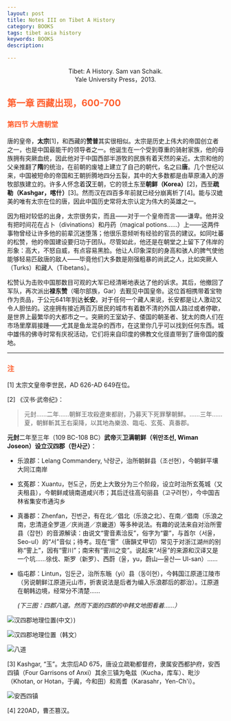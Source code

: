 ```yaml
---
layout: post
title: Notes III on Tibet A History
category: BOOKS
tags: tibet asia history
keywords: BOOKS
description: 

---
```

<center> Tibet: A History. Sam van Schaik.</center>

<center> Yale University Press，2013.</center>

## <font color="#ff5f2e">第一章 西藏出现，600-700</font>

### <font color="#ff5f2e">第四节 大唐朝堂</font>

唐的皇帝，**太宗**[1]，和西藏的**赞普**其实很相似。太宗是历史上伟大的帝国创立者之一，也是中国最能干的领导者之一。他诞生在一个受到尊重的骑射家族，他的母族拥有突厥血统，因此他对于中国西部半游牧的民族有着天然的亲近。太宗和他的父亲推翻了**隋**的统治，在前朝的废墟上建立了自己的朝代，名之曰**唐**。几个世纪以来，中国被短命的帝国和王朝折腾地四分五裂，其中的大多数都是由草原涌入的游牧部族建立的。许多人怀念着**汉**王朝，它的领土东至**朝鲜（Korea）**[2]，西至**疏勒（Kashgar，喀什）**[3]。然而汉在四百多年前就已经分崩离析了[4]。能与汉媲美的唯有太宗在位的唐，因此中国历史常将太宗认定为伟大的英雄之一。



因为相对较低的出身，太宗很务实，而且——对于一个皇帝而言——谦卑。他并没有把时间花在占卜（divinations）和丹药（magical potions……）上——这两件事物曾经让许多他的前辈沉迷堕落；他很乐意倾听有经验的官员的建议。如同吐蕃的松赞，他的帝国建设要归功于团队。尽管如此，他还是在朝堂之上留下了伟岸的形象：高大，不怒自威，有点容易黑脸。他让人印象深刻的身高和骇人的脾气使他能够轻易匹敌唐的敌人——毕竟他们大多数是刚强粗暴的尚武之人，比如突厥人（Turks）和藏人（Tibetans）。



松赞认为击败中国那数目可观的大军已经清晰地表达了他的诉求。其后，他撤回了军队，再次派出**禄东赞**（噶尔部族，Gar）去觐见中国皇帝。这位首相携带着宝物作为贡品，于公元641年到达**长安**。对于任何一个藏人来说，长安都是让人激动又令人胆怯的。这座拥有接近两百万居民的城市有着数不清的外国人路过或者停歇，是世界上最繁华的大都市之一。突厥的王室幼子、倭国的朝圣者、犹太的商人们在市场里摩肩接踵——尤其是鱼龙混杂的西市，在这里你几乎可以找到任何东西。城中雄伟的佛寺时常有庆祝活动，它们将来自印度的佛教文化径直带到了唐帝国的腹地。

------

### <font color="#ff5f2e">注</font>

[1] 太宗文皇帝李世民，AD 626-AD 649在位。

[2] 《汉书·武帝纪》：

>  元封……二年……朝鮮王攻殺遼東都尉，乃募天下死罪擊朝鮮。……三年……夏，朝鮮斬其王右渠降，以其地為樂浪、臨屯、玄菟、真番郡。

**元封**二年至三年（109 BC-108 BC）**武帝**灭**卫满朝鲜（위만조선, Wiman Joseon）**设立**汉四郡（한사군）**：

* 乐浪郡：Lelang Commandery, 낙랑군，治所朝鲜县（조선현），今朝鲜平壤大同江南岸

* 玄菟郡：Xuantu，현도군，历史上大致分为三个阶段，设立时治所玄菟城（又夫租县），今朝鲜咸镜南道咸兴市；其后迁往高句丽县（고구려현），今中国吉林省集安市通沟乡

* 真番郡：Zhenfan，진번군，有在北／倡北（乐浪之北）、在南／倡南（乐浪之南，忠清道全罗道／庆尚道／京畿道）等多种说法。有趣的说法来自对治所霅县（잡현）的音源解读：由说文“霅音素洽反”，俗字为“霎”，与首尔（서울，Seo-ul）的“서”音似；待考。现在“霅”（唐韻丈甲切）常见于对浙江湖州的别称“霅上”，因有“霅川”；南宋有“霅川之变”。说起来“서울”的来源和汉译又是一个坑……徐伐、斯罗（新罗）、西蔚（울，yu，蔚山—울산— Ul-san）……

* 临屯郡：Lintun，임둔군，治所东暆（yi）县（동이현），今韩国江原道江陵市（另说朝鲜江原道元山市，折衷说法是后者为编入乐浪郡后的郡治）。江原道在朝韩边境，经常分不清楚……

  *(下三图：四郡八道。然而下面的四郡的中韩文地图看着……）*
  

![汉四郡地理位置(中文）)](https://upload.wikimedia.org/wikipedia/commons/c/cd/漢四郡.jpg)


![汉四郡地理位置（韩文）](https://upload.wikimedia.org/wikipedia/commons/9/92/Hangunhyeon.PNG)


![八道](https://upload.wikimedia.org/wikipedia/commons/7/7c/Korea-8provinces.svg)


[3] Kashgar, “玉”。太宗后AD 675，唐设立疏勒都督府，隶属安西都护府，安西四镇（Four Garrisons of Anxi）其余三镇为龟兹（Kucha，库车）、毗沙（Khotan, or Hotan，于阗，今和田）和焉耆（Karasahr，Yen-Ch'i）。


![安西四镇](https://c2.staticflickr.com/4/3609/5814830831_3d4ff58aab.jpg)

[4] 220AD，曹丕篡汉。
